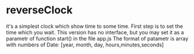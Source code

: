 # reverseClock
it's a simplest clock which show time to some time.
First step is to set the time which you wait. This version has no interface, but you may set it as
a parametr of function start() in the file app.js
The format of patametr is array with numbers of Date:  [year, month, day, hours,minutes,seconds]
